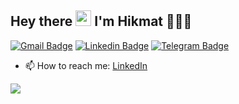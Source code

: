 ## Hey there <img src="https://media.giphy.com/media/hvRJCLFzcasrR4ia7z/giphy.gif" width="25px"> I'm Hikmat 👨🏻‍💻

[![Gmail Badge](https://img.shields.io/badge/-hikmat.pout@gmail.com-c14438?style=flat&logo=Gmail&logoColor=white)](mailto:hikmat.pout@gmail.com "Connect via Email")
[![Linkedin Badge](https://img.shields.io/badge/-Hikmat%20Abdukhaligov-0072b1?style=flat&logo=Linkedin&logoColor=white)](https://www.linkedin.com/in/abdukhaligov?locale=en_US "Connect on LinkedIn")
[![Telegram Badge](https://img.shields.io/badge/-@Abdukhaligov-0088CC?style=flat&logo=Telegram&logoColor=white)](https://t.me/Abdukhaligov "Contact on Telegram")

- 📫 How to reach me: [LinkedIn](https://www.linkedin.com/in/abdukhaligov)

![](https://komarev.com/ghpvc/?username=abdukhaligov&color=blueviolet)
